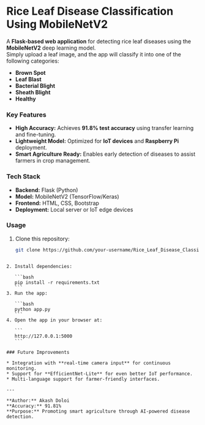 
# Rice Leaf Disease Classification Using MobileNetV2

A **Flask-based web application** for detecting rice leaf diseases using the **MobileNetV2** deep learning model.  
Simply upload a leaf image, and the app will classify it into one of the following categories:
- **Brown Spot**
- **Leaf Blast**
- **Bacterial Blight**
- **Sheath Blight**
- **Healthy**

### Key Features
- **High Accuracy:** Achieves **91.8% test accuracy** using transfer learning and fine-tuning.
- **Lightweight Model:** Optimized for **IoT devices** and **Raspberry Pi** deployment.
- **Smart Agriculture Ready:** Enables early detection of diseases to assist farmers in crop management.

### Tech Stack
- **Backend:** Flask (Python)
- **Model:** MobileNetV2 (TensorFlow/Keras)
- **Frontend:** HTML, CSS, Bootstrap
- **Deployment:** Local server or IoT edge devices

### Usage
1. Clone this repository:
   ```bash
   git clone https://github.com/your-username/Rice_Leaf_Disease_Classification_Using_MobilenetV2.git
````

2. Install dependencies:

   ```bash
   pip install -r requirements.txt
   ```
3. Run the app:

   ```bash
   python app.py
   ```
4. Open the app in your browser at:

   ```
   http://127.0.0.1:5000
   ```

### Future Improvements

* Integration with **real-time camera input** for continuous monitoring.
* Support for **EfficientNet-Lite** for even better IoT performance.
* Multi-language support for farmer-friendly interfaces.

---

**Author:** Akash Doloi
**Accuracy:** 91.81%
**Purpose:** Promoting smart agriculture through AI-powered disease detection.

